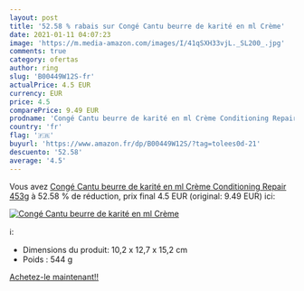 ```yaml
---
layout: post
title: '52.58 % rabais sur Congé Cantu beurre de karité en ml Crème'
date: 2021-01-11 04:07:23
image: 'https://m.media-amazon.com/images/I/41qSXH33vjL._SL200_.jpg'
comments: true
category: ofertas
author: ring
slug: 'B00449W12S-fr'
actualPrice: 4.5 EUR
currency: EUR
price: 4.5
comparePrice: 9.49 EUR
prodname: 'Congé Cantu beurre de karité en ml Crème Conditioning Repair 453g'
country: 'fr'
flag: '🇫🇷'
buyurl: 'https://www.amazon.fr/dp/B00449W12S/?tag=tolees0d-21'
descuento: '52.58'
average: '4.5'
---
```


Vous avez [Congé Cantu beurre de karité en ml Crème Conditioning Repair 453g](https://www.amazon.fr/dp/B00449W12S/?tag=tolees0d-21)  à  52.58 % de réduction, prix final  4.5 EUR (original: 9.49 EUR) ici:

[![Congé Cantu beurre de karité en ml Crème](https://m.media-amazon.com/images/I/41qSXH33vjL._SL200_.jpg)](https://www.amazon.fr/dp/B00449W12S/?tag=tolees0d-21)

ℹ️:

- Dimensions du produit: 10,2 x 12,7 x 15,2 cm
- Poids : 544 g

[Achetez-le maintenant!!](https://www.amazon.fr/dp/B00449W12S/?tag=tolees0d-21)
